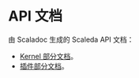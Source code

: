 # API 文档

由 Scaladoc 生成的 Scaleda API 文档：

- [Kernel 部分文档](api-kernel/index.html)。
- [插件部分文档](api-idea/index.html)。